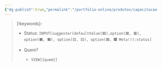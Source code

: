 ```yaml
---
{"dg-publish":true,"permalink":"/portfolio-online/produtos/capacitacao-de-recursos-humanos/","tags":["💼/🔍"],"created":"2024-02-10T15:31:15.075-03:00","updated":"2024-02-05T10:50:50.093-03:00"}
---
```



>[!keywords]-
> - Status: `INPUT[suggester(defaultValue(🟥️),option(🟥️, 🟥️), option(🟧️, 🟧️), option(🟨️, 🟨️), option(🟩️, 🎆 Meta!)):status]`
> 
> - Quem? 
> 	- `VIEW[{quem}]`